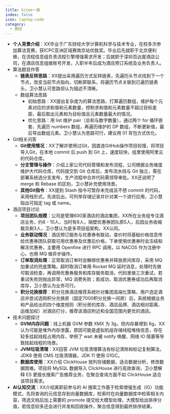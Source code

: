```yaml
---
title: Gitee一面
index: false
icon: laptop-code
category:
  - 面经
---
```


-   **个人背景介绍**：XX毕业于广东财经大学计算机科学与技术专业，在校多次参加算法竞赛，获ICPC亚洲区域赛南京站优胜奖。毕业后先就职于北京便利蜂，在流程信息组负责流程引擎增强需求开发；后就职于深圳百达屋酒店公司，在酒店信息组做账号开发，入职半年后成为酒店预订系统及业务负责人。
-   算法题目作答
    -   **链表反转思路**：XX提出采用遍历方式反转链表，先遍历头节点找到下一个节点，改变当前节点指向，切断原联系，将遍历节点关联到已遍历链表头，卫小慧认可思路但认为描述不清晰。
    -   数组算法思路
        -   初始思路：XX提出复杂度为的算法思路，打算遍历数组，维护每个元素对应的求和值和元素数量，控制求和值和元素数量不超过目标差距，最后取出元素和为目标值且元素数量最大的情况。
        -   优化思路：用 list 维护 pair（总和与数字数量），通过两个 for 循环嵌套，先遍历 numbers 数组，再遍历维护的 DP 数组，不断更新值，最后导出数组元素。卫小慧认为思路可行，建议用 01 背包方式优化。
-   Git相关问答
    -   **Git使用情况**：XX了解并使用过Git，因直连GitHub操作项目较慢，将项目导入Git，在本地 commit 后 push 到 Git 上，速度较快，组里使用阿里云的代码仓库。
    -   **分支管理与操作**：介绍上家公司代码管理和发布流程，公司根据业务维度维护大代码仓库，代码提交到 Git 仓库后，发布流水线与 Git 独立，需在部署系统选分支发布，生产流程中合并代码需领导审批。XX还说明了 merge 和 Rebase 的区别，卫小慧补充使用场景。
    -   **其他Git指令**：XX提到 Stash 指令可暂存未完成且不想 commit 的代码，采用栈形式，先进后出，可列举存储记录并针对某一个进行应用，卫小慧指出可指定 tag 或 name。
-   酒店项目讨论
    -   **项目团队规模**：公司是管理600家酒店的酒店集团，XX所在业务组专注酒店业务，约6 - 10人，当时有8人，隔壁优惠券团队原5人，后因业务收缩裁员剩3人，卫小慧认为是多项目组架构，XX认同。
    -   **业务联动情况**：酒店预订服务与优惠券有联动，查价时将基础价格信息传给优惠券团队获取可用优惠券及优惠后价格，下单使用优惠券时会冻结和解冻优惠券，主要用 Openfine 进行 RPC 调用，以 NACOS 作为注册中心，也用 MQ 做异步操作。
    -   **订单取消处理**：正常取消订单时会解绑优惠券并释放房间库存，采用 MQ 加重试的兜底策略。超时取消订单用 Rocket MQ 延时消息，处理时先做可取消检查，再调用优惠券服务和库存服务取消，代码里做三次重试，若重试失败则抛出异常，MQ 消费失败；若成功，取消优惠券成功后再取消库存，卫小慧认为业务可行。
    -   **积分兑换推荐**：积分兑换酒店推荐系统针对集团高端化策略，用户选定酒店并尝试选购积分兑换房（固定7000积分兑换一间房）后，系统根据业务和产品给出的四个维度规则（积分房的库存、酒店品牌、酒店相对距离、运维加权）对酒店打分，推荐该酒店附近和全国范围内更优的酒店。
-   技术问题探讨
    -   **GVM内存问题**：线上机器 GVM 参数 XMX 为 3g，但内存暴增到 6g，XX认为可能是堆外内存泄露，原因可能是虚拟机组存储线程堆栈信息，存在较多挂起线程占用内存，举例了 wait 未被 notify 唤醒、网络 IO 阻塞等导致挂起线程的场景。
    -   **JVM垃圾清理**：XX回答 JVM 垃圾清理算法有标记清除和标记复制算法，JDK8 使用 CMS 垃圾清理器，JDK 11 使用 G1GC。
    -   **数据库使用**：XX介绍 ClickHouse 按列存储数据，适合数据分析，修改数据困难。项目将 MySQL 数据导入 ClickHouse 进行高效查询，卫小慧解释 ES 更擅长搜索广告推荐业务，在聚合查询方面不如 ClickHouse 适合该项目需求。
-   **AI认知交流**：XX介绍离职前参与的 AI 搜索工作基于检索增强生成（IG）功能模式，先将查询的元信息存到向量数据库，检索时在向量数据库中检索相关内容，筛选文档后加上需要的 promote 提交给大模型处理，大模型给出排序分值，若信息较多还会进行并发和回收操作，聚合信息得到最终排序结果。
